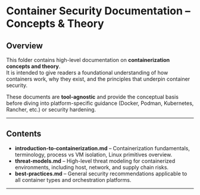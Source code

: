# Container Security Documentation – Concepts & Theory

## Overview
This folder contains high-level documentation on **containerization concepts and theory**.  
It is intended to give readers a foundational understanding of how containers work, why they exist, and the principles that underpin container security.

These documents are **tool-agnostic** and provide the conceptual basis before diving into platform-specific guidance (Docker, Podman, Kubernetes, Rancher, etc.) or security hardening.

---

## Contents
- **introduction-to-containerization.md** – Containerization fundamentals, terminology, process vs VM isolation, Linux primitives overview.
- **threat-models.md** – High-level threat modeling for containerized environments, including host, network, and supply chain risks.
- **best-practices.md** – General security recommendations applicable to all container types and orchestration platforms.

---
